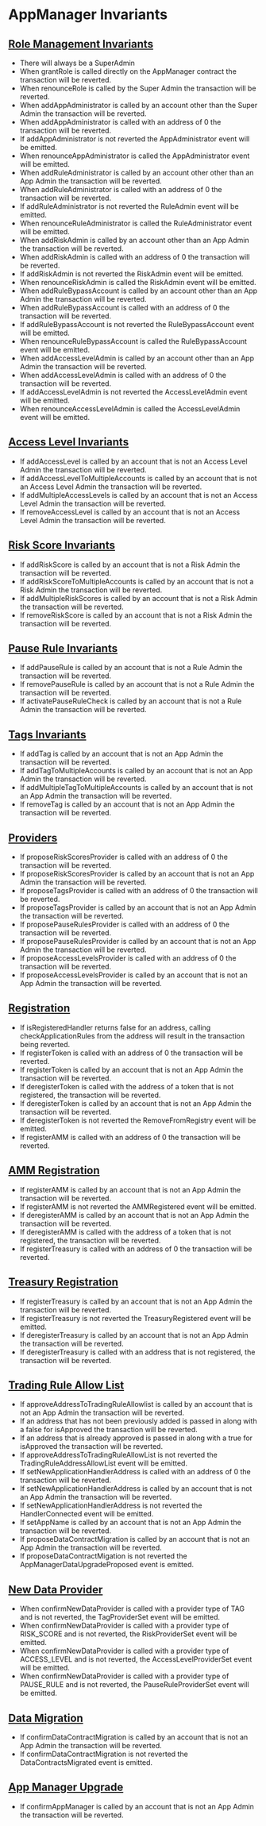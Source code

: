# AppManager Invariants

## [Role Management Invariants](../../../../../../test/client/application/invariant/ApplicationAppManagerRoles.t.i.sol)
- There will always be a SuperAdmin
- When grantRole is called directly on the AppManager contract the transaction will be reverted.
- When renounceRole is called by the Super Admin the transaction will be reverted.
- When addAppAdministrator is called by an account other than the Super Admin the transaction will be reverted.
- When addAppAdministrator is called with an address of 0 the transaction will be reverted.
- If addAppAdministrator is not reverted the AppAdministrator event will be emitted. 
- When renounceAppAdministrator is called the AppAdministrator event will be emitted.
- When addRuleAdministrator is called by an account other other than an App Admin the transaction will be reverted.
- When addRuleAdministrator is called with an address of 0 the transaction will be reverted.
- If addRuleAdministrator is not reverted the RuleAdmin event will be emitted.
- When renounceRuleAdministrator is called the RuleAdministrator event will be emitted.
- When addRiskAdmin is called by an account other than an App Admin the transaction will be reverted.
- When addRiskAdmin is called with an address of 0 the transaction will be reverted.
- If addRiskAdmin is not reverted the RiskAdmin event will be emitted.
- When renounceRiskAdmin is called the RiskAdmin event will be emitted.
- When addRuleBypassAccount is called by an account other than an App Admin the transaction will be reverted.
- When addRuleBypassAccount is called with an address of 0 the transaction will be reverted.
- If addRuleBypassAccount is not reverted the RuleBypassAccount event will be emitted.
- When renounceRuleBypassAccount is called the RuleBypassAccount event will be emitted.
- When addAccessLevelAdmin is called by an account other than an App Admin the transaction will be reverted.
- When addAccessLevelAdmin is called with an address of 0 the transaction will be reverted.
- If addAccessLevelAdmin is not reverted the AccessLevelAdmin event will be emitted.
- When renounceAccessLevelAdmin is called the AccessLevelAdmin event will be emitted.
  

## [Access Level Invariants](../../../../../../test/client/application/invariant/ApplicationAppManagerData.t.i.sol)
- If addAccessLevel is called by an account that is not an Access Level Admin the transaction will be reverted.
- If addAccessLevelToMultipleAccounts is called by an account that is not an Access Level Admin the transaction will be reverted.
- If addMultipleAccessLevels is called by an account that is not an Access Level Admin the transaction will be reverted. 
- If removeAccessLevel is called by an account that is not an Access Level Admin the transaction will be reverted.

## [Risk Score Invariants](../../../../../../test/client/application/invariant/ApplicationAppManagerData.t.i.sol)
- If addRiskScore is called by an account that is not a Risk Admin the transaction will be reverted.
- If addRiskScoreToMultipleAccounts is called by an account that is not a Risk Admin the transaction will be reverted.
- If addMultipleRiskScores is called by an account that is not a Risk Admin the transaction will be reverted. 
- If removeRiskScore is called by an account that is not a Risk Admin the transaction will be reverted.


## [Pause Rule Invariants](../../../../../../test/client/application/invariant/ApplicationAppManagerData.t.i.sol)
- If addPauseRule is called by an account that is not a Rule Admin the transaction will be reverted.
- If removePauseRule is called by an account that is not a Rule Admin the transaction will be reverted.
- If activatePauseRuleCheck is called by an account that is not a Rule Admin the transaction will be reverted.


## [Tags Invariants](../../../../../../test/client/application/invariant/ApplicationAppManagerData.t.i.sol)
- If addTag is called by an account that is not an App Admin the transaction will be reverted.
- If addTagToMultipleAccounts is called by an account that is not an App Admin the transaction will be reverted.
- If addMultipleTagToMultipleAccounts is called by an account that is not an App Admin the transaction will be reverted.
- If removeTag is called by an account that is not an App Admin the transaction will be reverted.


## [Providers](../../../../../../test/client/application/invariant/ApplicationAppManagerData.t.i.sol)
- If proposeRiskScoresProvider is called with an address of 0 the transaction will be reverted.
- If proposeRiskScoresProvider is called by an account that is not an App Admin the transaction will be reverted.
- If proposeTagsProvider is called with an address of 0 the transaction will be reverted.
- If proposeTagsProvider is called by an account that is not an App Admin the transaction will be reverted.
- If proposePauseRulesProvider is called with an address of 0 the transaction will be reverted.
- If proposePauseRulesProvider is called by an account that is not an App Admin the transaction will be reverted.
- If proposeAccessLevelsProvider is called with an address of 0 the transaction will be reverted.
- If proposeAccessLevelsProvider is called by an account that is not an App Admin the transaction will be reverted.

## [Registration](../../../../../../test/client/application/invariant/ApplicationAppManager.t.i.sol)
- If isRegisteredHandler returns false for an address, calling checkApplicationRules from the address will result in the transaction being reverted.
- If registerToken is called with an address of 0 the transaction will be reverted.
- If registerToken is called by an account that is not an App Admin the transaction will be reverted. 
- If deregisterToken is called with the address of a token that is not registered, the transaction will be reverted. 
- If deregisterToken is called by an account that is not an App Admin the transaction will be reverted.  
- If deregisterToken is not reverted the RemoveFromRegistry event will be emitted.
- If registerAMM is called with an address of 0 the transaction will be reverted. 

## [AMM Registration](../../../../../../test/client/application/invariant/ApplicationAppManager.t.i.sol)
- If registerAMM is called by an account that is not an App Admin the transaction will be reverted. 
- If registerAMM is not reverted the AMMRegistered event will be emitted.
- If deregisterAMM is called by an account that is not an App Admin the transaction will be reverted.
- If deregisterAMM is called with the address of a token that is not registered, the transaction will be reverted. 
- If registerTreasury is called with an address of 0 the transaction will be reverted.

## [Treasury Registration](../../../../../../test/client/application/invariant/ApplicationAppManager.t.i.sol)
- If registerTreasury is called by an account that is not an App Admin the transaction will be reverted.
- If registerTreasury is not reverted the TreasuryRegistered event will be emitted.
- If deregisterTreasury is called by an account that is not an App Admin the transaction will be reverted. 
- If deregisterTreasury is called with an address that is not registered, the transaction will be reverted.

## [Trading Rule Allow List](../../../../../../test/client/application/invariant/ApplicationAppManager.t.i.sol)
- If approveAddressToTradingRuleAllowlist is called by an account that is not an App Admin the transaction will be reverted.
- If an address that has not been previously added is passed in along with a false for isApproved the transaction will be reverted.
- If an address that is already approved is passed in along with a true for isApproved the transaction will be reverted. 
- If approveAddressToTradingRuleAllowList is not reverted the TradingRuleAddressAllowList event will be emitted.
- If setNewApplicationHandlerAddress is called with an address of 0 the transaction will be reverted.
- If setNewApplicationHandlerAddress is called by an account that is not an App Admin the transaction will be reverted. 
- If setNewApplicationHandlerAddress is not reverted the HandlerConnected event will be emitted.
- If setAppName is called by an account that is not an App Admin the transaction will be reverted. 
- If proposeDataContractMigration is called by an account that is not an App Admin the transaction will be reverted. 
- If proposeDataContractMigation is not reverted the AppManagerDataUpgradeProposed event is emitted.

## [New Data Provider](../../../../../../test/client/application/invariant/ApplicationAppManager.t.i.sol)
- When confirmNewDataProvider is called with a provider type of TAG and is not reverted, the TagProviderSet event will be emitted.
- When confirmNewDataProvider is called with a provider type of RISK_SCORE and is not reverted, the RiskProviderSet event will be emitted.
- When confirmNewDataProvider is called with a provider type of ACCESS_LEVEL and is not reverted, the AccessLevelProviderSet event will be emitted.
- When confirmNewDataProvider is called with a provider type of PAUSE_RULE and is not reverted, the PauseRuleProviderSet event will be emitted.

## [Data Migration](../../../../../../test/client/application/invariant/ApplicationAppManager.t.i.sol)
- If confirmDataContractMigration is called by an account that is not an App Admin the transaction will be reverted.
- If confirmDataContractMigration is not reverted the DataContractsMigrated event is emitted.

## [App Manager Upgrade](../../../../../../test/client/application/invariant/ApplicationAppManager.t.i.sol)
- If confirmAppManager is called by an account that is not an App Admin the transaction will be reverted. 



